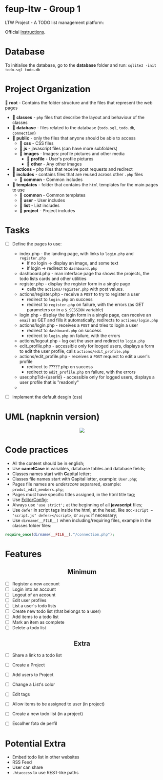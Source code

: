 # feup-ltw - Group 1
LTW Project - A TODO list management platform:

Official [instructions](https://web.fe.up.pt/~arestivo/page/courses/2017/ltw/project/).

# Database

To initialise the database, go to the **database** folder and run: `sqlite3 -init todo.sql todo.db`

# Project Organization

:open_file_folder: **root** - Contains the folder structure and the files that represent the web pages
 * :file_folder: **classes** - `php` files that describe the layout and behaviour of the classes
 * :file_folder: **database** - files related to the database (`todo.sql`, `todo.db`, `connection`)
 * :open_file_folder: **public** - only the files that anyone should be able to access
    * :file_folder: **css** - CSS files
    * :file_folder: **js** - javascript files (can have more subfolders)
    * :open_file_folder: **images** - Images: profile pictures and other media
      * :file_folder: **profile** - User's profile pictures
      * :file_folder: **other** - Any other images
 * :file_folder: **actions** - php files that receive post requests and redirect
 * :file_folder: **includes** - contains files that are reused across other `.php` files
    * :file_folder: **common** - Common includes
 * :open_file_folder: **templates** - folder that contains the `html` templates for the main pages to use
    * :file_folder: **common** - Common templates
    * :file_folder: **user** - User includes
    * :file_folder: **list** - List includes
    * :file_folder: **project** - Project includes

# Tasks
 - [ ] Define the pages to use:
 	* index.php - the landing page, with links to `login.php` and `register.php`
		* If no login -> display an image, and some text
		* If login -> redirect to `dashboard.php`
	* dashboard.php - man interface page tha shows the projects, the todo lists cards and other utilities
	* register.php - display the register form in a single page
		* calls the `actions/register.php` with post values.
	* actions/register.php - receive a `POST` to try to register a user
		* redirect to `login.php` on success
		* redirect to `register.php` on failure, with the errors (as GET parameters or in a `$_SESSION` variable)
	* login.php - display the login form in a single page, can receive an `email` as GET and fills it automatically, redirects to `actions/login.php`
	* actions/login.php - receives a `POST` and tries to login a user
		* redirect to `dashboard.php` on success
		* redirect to `login.php` on failure, with the errors
	* actions/logout.php -  log out the user and redirect to `login.php`
	* edit_profile.php - accessible only for looged users, displays a form to edit the user profile, calls `actions/edit_profile.php`
	* actions/edit_profile.php - receives a `POST` request to edit a user's profile
		* redirect to ?????.php on success
		* redirect to `edit_profile.php` on failure, with the errors
	* user.php?id={userId} - accessible only for logged users, displays a user profile that is "readonly"
	* 
 - [ ] Implement the default desgin (css)


# UML (napknin version)

<p align="center">
	<img src="https://github.com/msramalho/feup-ltw/blob/master/public/images/other/uml_basic.png"/>
</p>

# Code practices
 * All the content should be in english;
 * Use **camelCase** in variables, database tables and database fields;
 * Classes names start with **C**apital letter;
 * Classes file names start with **C**apital letter, example: `User.php`;
 * Pages file names are _underscore_ separared, example: `produt_edit_members.php`;
 * Pages must have specific titles assigned, in the html title tag;
 * Use [EditorConfig](https://marketplace.visualstudio.com/items?itemName=EditorConfig.EditorConfig);
 * Always use `'use strict';` at the beginning of all **javascript** files;
 * Use `defer` in script tags inside the html, at the head, like so: `<script = "script.js" defer></script>`, or `async` if necessary;
 * Use `dirname(__FILE__)` when including/requiring files, example in the classes folder files:

```php
require_once(dirname(__FILE__)."/connection.php");
```

# Features

<h2 align="center">Minimum</h2>

- [ ] Register a new account
- [ ] Login into an account
- [ ] Logout of an account
- [ ] Edit user profiles
- [ ] List a user's todo lists
- [ ] Create new todo list (that belongs to a user)
- [ ] Add items to a todo list
- [ ] Mark an item as complete
- [ ] Delete a todo list

<h2 align="center">Extra</h2>

- [ ] Share a link to a todo list
- [ ] Create a Project
- [ ] Add users to Project
- [ ] Change a List's color
- [ ] Edit tags
- [ ] Allow items to be assigned to user (in project)
- [ ] Create a new todo list (in a project)
- [ ] Escolher foto de perfil


# Potential Extra
 * Embed todo list in other websites
 * RSS Feed
 * User can share
 * `.htaccess` to use REST-like paths
